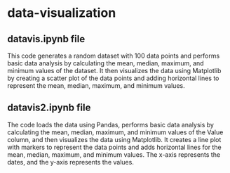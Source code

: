 # data-visualization
## datavis.ipynb file
This code generates a random dataset with 100 data points and performs basic data analysis by calculating the mean, median, maximum, and minimum values of the dataset. It then visualizes the data using Matplotlib by creating a scatter plot of the data points and adding horizontal lines to represent the mean, median, maximum, and minimum values.
## datavis2.ipynb file
The code loads the data using Pandas, performs basic data analysis by calculating the mean, median, maximum, and minimum values of the Value column, and then visualizes the data using Matplotlib. It creates a line plot with markers to represent the data points and adds horizontal lines for the mean, median, maximum, and minimum values. The x-axis represents the dates, and the y-axis represents the values. 
